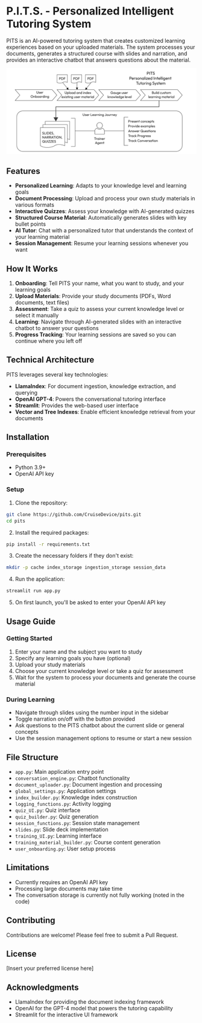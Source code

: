 # P.I.T.S. - Personalized Intelligent Tutoring System

PITS is an AI-powered tutoring system that creates customized learning experiences based on your uploaded materials. The system processes your documents, generates a structured course with slides and narration, and provides an interactive chatbot that answers questions about the material.

![PITS Workflow](./workflow.png)

## Features

- **Personalized Learning**: Adapts to your knowledge level and learning goals
- **Document Processing**: Upload and process your own study materials in various formats
- **Interactive Quizzes**: Assess your knowledge with AI-generated quizzes
- **Structured Course Material**: Automatically generates slides with key bullet points
- **AI Tutor**: Chat with a personalized tutor that understands the context of your learning material
- **Session Management**: Resume your learning sessions whenever you want

## How It Works

1. **Onboarding**: Tell PITS your name, what you want to study, and your learning goals
2. **Upload Materials**: Provide your study documents (PDFs, Word documents, text files)
3. **Assessment**: Take a quiz to assess your current knowledge level or select it manually
4. **Learning**: Navigate through AI-generated slides with an interactive chatbot to answer your questions
5. **Progress Tracking**: Your learning sessions are saved so you can continue where you left off

## Technical Architecture

PITS leverages several key technologies:

- **LlamaIndex**: For document ingestion, knowledge extraction, and querying
- **OpenAI GPT-4**: Powers the conversational tutoring interface
- **Streamlit**: Provides the web-based user interface
- **Vector and Tree Indexes**: Enable efficient knowledge retrieval from your documents

## Installation

### Prerequisites
- Python 3.9+
- OpenAI API key

### Setup

1. Clone the repository:
```bash
git clone https://github.com/CruiseDevice/pits.git
cd pits
```

2. Install the required packages:
```bash
pip install -r requirements.txt
```

3. Create the necessary folders if they don't exist:
```bash
mkdir -p cache index_storage ingestion_storage session_data
```

4. Run the application:
```bash
streamlit run app.py
```

5. On first launch, you'll be asked to enter your OpenAI API key

## Usage Guide

### Getting Started

1. Enter your name and the subject you want to study
2. Specify any learning goals you have (optional)
3. Upload your study materials
4. Choose your current knowledge level or take a quiz for assessment
5. Wait for the system to process your documents and generate the course material

### During Learning

- Navigate through slides using the number input in the sidebar
- Toggle narration on/off with the button provided
- Ask questions to the PITS chatbot about the current slide or general concepts
- Use the session management options to resume or start a new session

## File Structure

- `app.py`: Main application entry point
- `conversation_engine.py`: Chatbot functionality
- `document_uploader.py`: Document ingestion and processing
- `global_settings.py`: Application settings
- `index_builder.py`: Knowledge index construction
- `logging_functions.py`: Activity logging
- `quiz_UI.py`: Quiz interface
- `quiz_builder.py`: Quiz generation
- `session_functions.py`: Session state management
- `slides.py`: Slide deck implementation
- `training_UI.py`: Learning interface
- `training_material_builder.py`: Course content generation
- `user_onboarding.py`: User setup process

## Limitations

- Currently requires an OpenAI API key
- Processing large documents may take time
- The conversation storage is currently not fully working (noted in the code)

## Contributing

Contributions are welcome! Please feel free to submit a Pull Request.

## License

[Insert your preferred license here]

## Acknowledgments

- LlamaIndex for providing the document indexing framework
- OpenAI for the GPT-4 model that powers the tutoring capability
- Streamlit for the interactive UI framework